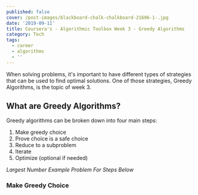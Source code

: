 ```yaml
---
published: false
cover: /post-images/blackboard-chalk-chalkboard-21696-1-.jpg
date: '2019-09-11'
title: Coursera's - Algorithmic Toolbox Week 3 - Greedy Algorithms
category: Tech
tags:
  - career
  - algorithms
  - ''
---
```

When solving problems, it's important to have different types of strategies that can be used to find optimal solutions. One of those strategies, Greedy Algorithms, is the topic of week 3. 

## What are Greedy Algorithms?

Greedy algorithms can be broken down into four main steps:

1. Make greedy choice
1. Prove choice is a safe choice
1. Reduce to a subproblem
1. Iterate
1. Optimize (optional if needed)

*Largest Number Example Problem For Steps Below*



### Make Greedy Choice

